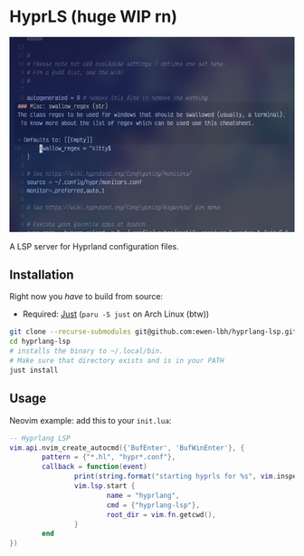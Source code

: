 # HyprLS (huge WIP rn)

![](./demo.png)

A LSP server for Hyprland configuration files.

## Installation


Right now you _have_ to build from source:

- Required: [Just](https://just.systems) (`paru -S just` on Arch Linux (btw))

```sh
git clone --recurse-submodules git@github.com:ewen-lbh/hyprlang-lsp.git
cd hyprlang-lsp
# installs the binary to ~/.local/bin. 
# Make sure that directory exists and is in your PATH
just install 
```

## Usage

Neovim example: add this to your `init.lua`:

```lua
-- Hyprlang LSP
vim.api.nvim_create_autocmd({'BufEnter', 'BufWinEnter'}, {
		pattern = {"*.hl", "hypr*.conf"},
		callback = function(event)
				print(string.format("starting hyprls for %s", vim.inspect(event)))
				vim.lsp.start {
						name = "hyprlang",
						cmd = {"hyprlang-lsp"},
						root_dir = vim.fn.getcwd(),
				}
		end
})
```
